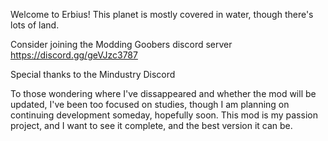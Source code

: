 Welcome to Erbius! This planet is mostly covered in water, though there's lots of land.

Consider joining the Modding Goobers discord server https://discord.gg/geVJzc3787

Special thanks to the Mindustry Discord

To those wondering where I've dissappeared and whether the mod will be updated, I've been too focused on studies, though I am planning on continuing development someday, hopefully soon. This mod is my passion project, and I want to see it complete, and the best version it can be. 
